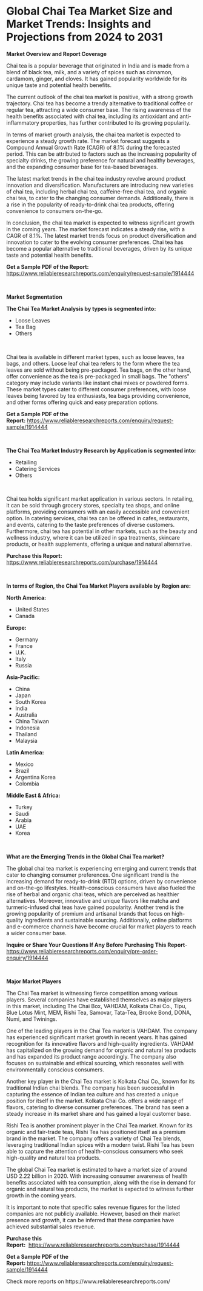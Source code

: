 <p><h1>Global Chai Tea Market Size and Market Trends: Insights and Projections from 2024 to 2031</h1></p><p><strong>Market Overview and Report Coverage</strong></p>
<p><p>Chai tea is a popular beverage that originated in India and is made from a blend of black tea, milk, and a variety of spices such as cinnamon, cardamom, ginger, and cloves. It has gained popularity worldwide for its unique taste and potential health benefits.</p><p>The current outlook of the chai tea market is positive, with a strong growth trajectory. Chai tea has become a trendy alternative to traditional coffee or regular tea, attracting a wide consumer base. The rising awareness of the health benefits associated with chai tea, including its antioxidant and anti-inflammatory properties, has further contributed to its growing popularity.</p><p>In terms of market growth analysis, the chai tea market is expected to experience a steady growth rate. The market forecast suggests a Compound Annual Growth Rate (CAGR) of 8.1% during the forecasted period. This can be attributed to factors such as the increasing popularity of specialty drinks, the growing preference for natural and healthy beverages, and the expanding consumer base for tea-based beverages.</p><p>The latest market trends in the chai tea industry revolve around product innovation and diversification. Manufacturers are introducing new varieties of chai tea, including herbal chai tea, caffeine-free chai tea, and organic chai tea, to cater to the changing consumer demands. Additionally, there is a rise in the popularity of ready-to-drink chai tea products, offering convenience to consumers on-the-go.</p><p>In conclusion, the chai tea market is expected to witness significant growth in the coming years. The market forecast indicates a steady rise, with a CAGR of 8.1%. The latest market trends focus on product diversification and innovation to cater to the evolving consumer preferences. Chai tea has become a popular alternative to traditional beverages, driven by its unique taste and potential health benefits.</p></p>
<p><strong>Get a Sample PDF of the Report:</strong> <a href="https://www.reliableresearchreports.com/enquiry/request-sample/1914444">https://www.reliableresearchreports.com/enquiry/request-sample/1914444</a></p>
<p>&nbsp;</p>
<p><strong>Market Segmentation</strong></p>
<p><strong>The Chai Tea Market Analysis by types is segmented into:</strong></p>
<p><ul><li>Loose Leaves</li><li>Tea Bag</li><li>Others</li></ul></p>
<p>&nbsp;</p>
<p><p>Chai tea is available in different market types, such as loose leaves, tea bags, and others. Loose leaf chai tea refers to the form where the tea leaves are sold without being pre-packaged. Tea bags, on the other hand, offer convenience as the tea is pre-packaged in small bags. The "others" category may include variants like instant chai mixes or powdered forms. These market types cater to different consumer preferences, with loose leaves being favored by tea enthusiasts, tea bags providing convenience, and other forms offering quick and easy preparation options.</p></p>
<p><strong>Get a Sample PDF of the Report:</strong>&nbsp;<a href="https://www.reliableresearchreports.com/enquiry/request-sample/1914444">https://www.reliableresearchreports.com/enquiry/request-sample/1914444</a></p>
<p>&nbsp;</p>
<p><strong>The Chai Tea Market Industry Research by Application is segmented into:</strong></p>
<p><ul><li>Retailing</li><li>Catering Services</li><li>Others</li></ul></p>
<p>&nbsp;</p>
<p><p>Chai tea holds significant market application in various sectors. In retailing, it can be sold through grocery stores, specialty tea shops, and online platforms, providing consumers with an easily accessible and convenient option. In catering services, chai tea can be offered in cafes, restaurants, and events, catering to the taste preferences of diverse customers. Furthermore, chai tea has potential in other markets, such as the beauty and wellness industry, where it can be utilized in spa treatments, skincare products, or health supplements, offering a unique and natural alternative.</p></p>
<p><strong>Purchase this Report:</strong>&nbsp; <a href="https://www.reliableresearchreports.com/purchase/1914444">https://www.reliableresearchreports.com/purchase/1914444</a></p>
<p>&nbsp;</p>
<p><strong>In terms of Region, the Chai Tea Market Players available by Region are:</strong></p>
<p>
    <p> <strong> North America: </strong>
        <ul>
            <li>United States</li>
            <li>Canada</li>
        </ul>
        </p> 
    <p> <strong> Europe: </strong>
        <ul>
            <li>Germany</li>
            <li>France</li>
            <li>U.K.</li>
            <li>Italy</li>
            <li>Russia</li>
        </ul>
        </p> 
    <p> <strong> Asia-Pacific: </strong>
        <ul>
            <li>China</li>
            <li>Japan</li>
            <li>South Korea</li>
            <li>India</li>
            <li>Australia</li>
            <li>China Taiwan</li>
            <li>Indonesia</li>
            <li>Thailand</li>
            <li>Malaysia</li>
        </ul>
        </p> 
    <p> <strong> Latin America: </strong>
        <ul>
            <li>Mexico</li>
            <li>Brazil</li>
            <li>Argentina Korea</li>
            <li>Colombia</li>
        </ul>
        </p> 
    <p> <strong> Middle East & Africa: </strong>
        <ul>
            <li>Turkey</li>
            <li>Saudi</li>
            <li>Arabia</li>
            <li>UAE</li>
            <li>Korea</li>
        </ul>
    </p>
    </p>
<p>&nbsp;</p>
<p><strong>What are the Emerging Trends in the Global Chai Tea market?</strong></p>
<p><p>The global chai tea market is experiencing emerging and current trends that cater to changing consumer preferences. One significant trend is the increasing demand for ready-to-drink (RTD) options, driven by convenience and on-the-go lifestyles. Health-conscious consumers have also fueled the rise of herbal and organic chai teas, which are perceived as healthier alternatives. Moreover, innovative and unique flavors like matcha and turmeric-infused chai teas have gained popularity. Another trend is the growing popularity of premium and artisanal brands that focus on high-quality ingredients and sustainable sourcing. Additionally, online platforms and e-commerce channels have become crucial for market players to reach a wider consumer base.</p></p>
<p><strong>Inquire or Share Your Questions If Any Before Purchasing This Report</strong>- <a href="https://www.reliableresearchreports.com/enquiry/pre-order-enquiry/1914444">https://www.reliableresearchreports.com/enquiry/pre-order-enquiry/1914444</a></p>
<p>&nbsp;</p>
<p><strong>Major Market Players</strong></p>
<p><p>The Chai Tea market is witnessing fierce competition among various players. Several companies have established themselves as major players in this market, including The Chai Box, VAHDAM, Kolkata Chai Co., Tipu, Blue Lotus Mint, MEM, Rishi Tea, Samovar, Tata-Tea, Brooke Bond, DONA, Numi, and Twinings.</p><p>One of the leading players in the Chai Tea market is VAHDAM. The company has experienced significant market growth in recent years. It has gained recognition for its innovative flavors and high-quality ingredients. VAHDAM has capitalized on the growing demand for organic and natural tea products and has expanded its product range accordingly. The company also focuses on sustainable and ethical sourcing, which resonates well with environmentally conscious consumers.</p><p>Another key player in the Chai Tea market is Kolkata Chai Co., known for its traditional Indian chai blends. The company has been successful in capturing the essence of Indian tea culture and has created a unique position for itself in the market. Kolkata Chai Co. offers a wide range of flavors, catering to diverse consumer preferences. The brand has seen a steady increase in its market share and has gained a loyal customer base.</p><p>Rishi Tea is another prominent player in the Chai Tea market. Known for its organic and fair-trade teas, Rishi Tea has positioned itself as a premium brand in the market. The company offers a variety of Chai Tea blends, leveraging traditional Indian spices with a modern twist. Rishi Tea has been able to capture the attention of health-conscious consumers who seek high-quality and natural tea products.</p><p>The global Chai Tea market is estimated to have a market size of around USD 2.22 billion in 2020. With increasing consumer awareness of health benefits associated with tea consumption, along with the rise in demand for organic and natural tea products, the market is expected to witness further growth in the coming years.</p><p>It is important to note that specific sales revenue figures for the listed companies are not publicly available. However, based on their market presence and growth, it can be inferred that these companies have achieved substantial sales revenue.</p></p>
<p><strong>Purchase this Report:</strong>&nbsp;&nbsp;<a href="https://www.reliableresearchreports.com/purchase/1914444">https://www.reliableresearchreports.com/purchase/1914444</a></p>
<p></p>
<p><strong>Get a Sample PDF of the Report:</strong>&nbsp;<a href="https://www.reliableresearchreports.com/enquiry/request-sample/1914444">https://www.reliableresearchreports.com/enquiry/request-sample/1914444</a></p>
<p>Check more reports on https://www.reliableresearchreports.com/</p>